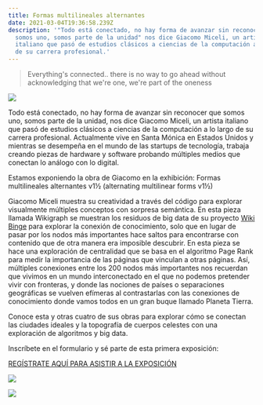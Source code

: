 ```yaml
---
title: Formas multilineales alternantes
date: 2021-03-04T19:36:58.239Z
description: '"Todo está conectado, no hay forma de avanzar sin reconocer que
  somos uno, somos parte de la unidad" nos dice Giacomo Miceli, un artista
  italiano que pasó de estudios clásicos a ciencias de la computación a lo largo
  de su carrera profesional.'
---
```


> Everything's connected.. there is no way to go ahead without acknowledging that we're one, we're part of the oneness 

![](/uploads/screen-shot-2021-03-04-at-1.43.10-pm.png)

Todo está conectado, no hay forma de avanzar sin reconocer que somos uno, somos parte de la unidad, nos dice Giacomo Miceli, un artista italiano que pasó de estudios clásicos a ciencias de la computación a lo largo de su carrera profesional. Actualmente vive en Santa Mónica en Estados Unidos y mientras se desempeña en el mundo de las startups de tecnología, trabaja creando piezas de hardware y software probando múltiples medios que conectan lo análogo con lo digital.

Estamos exponiendo la obra de Giacomo en la exhibición: Formas multilineales alternantes v1½ (alternating multilinear forms v1½)

Giacomo Miceli muestra su creatividad a través del código para explorar visualmente múltiples conceptos con sorpresa semántica. En esta pieza llamada Wikigraph se muestran los residuos de big data de su proyecto [Wiki Binge](https://www.jamez.it/project/wikibinge/) para explorar la conexión de conocimiento, solo que en lugar de pasar por los nodos más importantes hace saltos para encontrarse con contenido que de otra manera era imposible descubrir. En esta pieza se hace una exploración de centralidad que se basa en el algoritmo Page Rank para medir la importancia de las páginas que vinculan a otras páginas. Así, múltiples conexiones entre los 200 nodos más importantes nos recuerdan que vivimos en un mundo interconectado en el que no podemos pretender vivir con fronteras, y donde las nociones de países o separaciones geográficas se vuelven efímeras al contrastarlas con las conexiones de conocimiento donde vamos todos en un gran buque llamado Planeta Tierra.

Conoce esta y otras cuatro de sus obras para explorar cómo se conectan las ciudades ideales y la topografía de cuerpos celestes con una exploración de algoritmos y big data.

Inscríbete en el formulario y sé parte de esta primera exposición:

[REGÍSTRATE AQUÍ PARA ASISTIR A LA EXPOSICIÓN](https://n9.cl/qc0m)



![](/uploads/screen-shot-2021-03-04-at-2.11.27-pm.png)

![](/uploads/screen-shot-2021-03-04-at-2.11.58-pm.png)